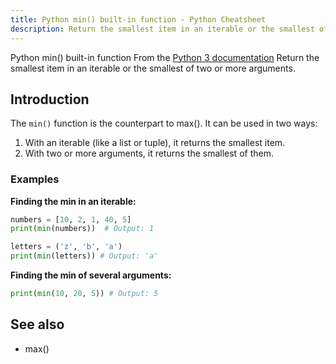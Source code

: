 ```yaml
---
title: Python min() built-in function - Python Cheatsheet
description: Return the smallest item in an iterable or the smallest of two or more arguments.
---
```


<base-title :title="frontmatter.title" :description="frontmatter.description">
Python min() built-in function
</base-title>

<base-disclaimer>
  <base-disclaimer-title>
    From the <a target="_blank" href="https://docs.python.org/3/library/functions.html#min">Python 3 documentation</a>
  </base-disclaimer-title>
  <base-disclaimer-content>
   Return the smallest item in an iterable or the smallest of two or more arguments.
  </base-disclaimer-content>
</base-disclaimer>

## Introduction

The `min()` function is the counterpart to <router-link to="/builtin/max">max()</router-link>. It can be used in two ways:

1.  With an iterable (like a <router-link to="/builtin/list">list</router-link> or <router-link to="/builtin/tuple">tuple</router-link>), it returns the smallest item.
2.  With two or more arguments, it returns the smallest of them.

### Examples

**Finding the min in an iterable:**

```python
numbers = [10, 2, 1, 40, 5]
print(min(numbers))  # Output: 1

letters = ('z', 'b', 'a')
print(min(letters)) # Output: 'a'
```

**Finding the min of several arguments:**

```python
print(min(10, 20, 5)) # Output: 5
```

## See also

- <router-link to="/builtin/max">max()</router-link>
